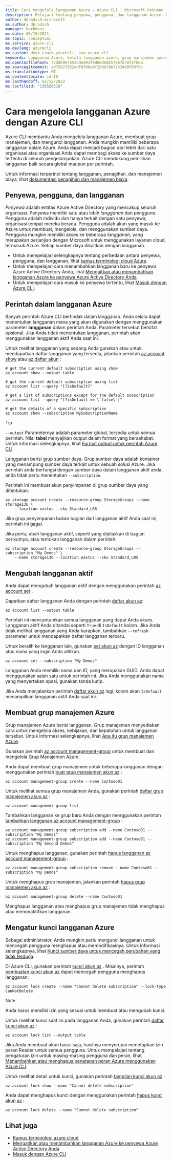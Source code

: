 ```yaml
---
title: Cara mengelola langganan Azure – Azure CLI | Microsoft Dokumen
description: Pelajari tentang penyewa, pengguna, dan langganan Azure. Gunakan Azure CLI untuk mengelola langganan Anda, membuat grup manajemen, dan mengunci langganan.
author: dbradish-microsoft
ms.author: dbradish
manager: barbkess
ms.date: 08/19/2021
ms.topic: conceptual
ms.service: azure-cli
ms.devlang: azurecli
ms.custom: devx-track-azurecli, seo-azure-cli
keywords: Langganan Azure, kelola langganan azure, grup manajemen azure, langganan kumpulan azure cli, azure cli pilih langganan
ms.openlocfilehash: 73ddb9674535dee93f0d80d68b57e67b70fef66a
ms.sourcegitcommit: ad79327952adf0f8be8f1b9678e72434d9f03f0c
ms.translationtype: MT
ms.contentlocale: id-ID
ms.lasthandoff: 02/12/2022
ms.locfileid: "138520318"
---
```

# <a name="how-to-manage-azure-subscriptions-with-the-azure-cli"></a>Cara mengelola langganan Azure dengan Azure CLI

Azure CLI membantu Anda mengelola langganan Azure, membuat grup manajemen, dan mengunci langganan.  Anda mungkin memiliki beberapa langganan dalam Azure. Anda dapat menjadi bagian dari lebih dari satu organisasi atau organisasi Anda dapat membagi akses ke sumber daya tertentu di seluruh pengelompokan. Azure CLI mendukung pemilihan langganan baik secara global maupun per perintah.

Untuk informasi terperinci tentang langganan, penagihan, dan manajemen biaya, lihat [dokumentasi penagihan dan manajemen biaya](/azure/billing/).

## <a name="tenants-users-and-subscriptions"></a>Penyewa, pengguna, dan langganan

_Penyewa_ adalah entitas Azure Active Directory yang mencakup seluruh organisasi. Penyewa memiliki satu atau lebih _langganan_ dan _pengguna_. Pengguna adalah individu dan hanya terkait dengan satu penyewa, organisasi tempat mereka berada. Pengguna adalah akun yang masuk ke Azure untuk membuat, mengelola, dan menggunakan sumber daya. Pengguna mungkin memiliki akses ke beberapa _langganan_, yang merupakan perjanjian dengan Microsoft untuk menggunakan layanan cloud, termasuk Azure. Setiap sumber daya dikaitkan dengan langganan.

* Untuk mempelajari selengkapnya tentang perbedaan antara penyewa, pengguna, dan langganan, lihat [kamus terminologi cloud Azure](/azure/azure-glossary-cloud-terminology).
* Untuk mempelajari cara menambahkan langganan baru ke penyewa Azure Active Directory Anda, lihat [Mengaitkan atau menambahkan langganan Azure ke penyewa Azure Active Directory Anda](/azure/active-directory/active-directory-how-subscriptions-associated-directory).
* Untuk mempelajari cara masuk ke penyewa tertentu, lihat [Masuk dengan Azure CLI](./authenticate-azure-cli.md).

## <a name="commands-in-an-azure-subscription"></a>Perintah dalam langganan Azure

Banyak perintah Azure CLI bertindak dalam langganan. Anda selalu dapat menentukan langganan mana yang akan digunakan dengan menggunakan parameter **langganan** dalam perintah Anda. Parameter tersebut bersifat opsional. Jika Anda tidak menentukan langganan, perintah akan menggunakan langganan aktif Anda saat ini.

Untuk melihat langganan yang sedang Anda gunakan atau untuk mendapatkan daftar langganan yang tersedia, jalankan perintah [az account show](/cli/azure/account#az-account-show) atau [az daftar akun](/cli/azure/account#az-account-list) :

```azurecli
# get the current default subscription using show
az account show --output table

# get the current default subscription using list
az account list --query "[?isDefault]"

# get a list of subscriptions except for the default subscription
az account list --query "[?isDefault == \`false\`]"

# get the details of a specific subscription
az account show --subscription MySubscriptionName
```

> [!TIP]
> `--output` Parameternya adalah parameter global, tersedia untuk semua perintah. Nilai **tabel** menyajikan output dalam format yang bersahabat. Untuk informasi selengkapnya, lihat [Format output untuk perintah Azure CLI](/cli/azure/format-output-azure-cli).

Langganan berisi grup sumber daya. Grup sumber daya adalah kontainer yang menampung sumber daya terkait untuk sebuah solusi Azure. Jika perintah anda berfungsi dengan sumber daya dalam langganan aktif anda, anda tidak perlu menentukan `--subscription`.

Perintah ini membuat akun penyimpanan di grup sumber daya yang ditentukan:

```azurecli
az storage account create --resource-group StorageGroups --name storage136 \
    --location eastus --sku Standard_LRS
```

Jika grup penyimpanan bukan bagian dari langganan aktif Anda saat ini, perintah ini gagal.

Jika perlu, ubah langganan aktif, seperti yang dijelaskan di bagian berikutnya, atau tentukan langganan dalam perintah:

```azurecli
az storage account create --resource-group StorageGroups --subscription "My Demos" \
    --name storage136 --location eastus --sku Standard_LRS
```

## <a name="change-the-active-subscription"></a>Mengubah langganan aktif

Anda dapat mengubah langganan aktif dengan menggunakan perintah [az account set](/cli/azure/account#az-account-set) .

Dapatkan daftar langganan Anda dengan perintah [daftar akun az](/cli/azure/account#az-account-list):

```azurecli
az account list --output table
```

Perintah ini mencantumkan semua langganan yang dapat Anda akses. Langganan aktif Anda ditandai seperti `True` di `IsDefault` kolom. Jika Anda tidak melihat langganan yang Anda harapkan, tambahkan `--refresh` parameter untuk mendapatkan daftar langganan terbaru.

Untuk beralih ke langganan lain, gunakan [set akun az](/cli/azure/account#az-account-set) dengan ID langganan atau nama yang ingin Anda alihkan.

```azurecli
az account set --subscription "My Demos"
```

Langganan Anda memiliki nama dan ID, yang merupakan GUID. Anda dapat menggunakan salah satu untuk perintah ini. Jika Anda menggunakan nama yang menyertakan spasi, gunakan tanda kutip.

Jika Anda menjalankan perintah [daftar akun az](/cli/azure/account#az_account_list) lagi, kolom akan `IsDefault` menampilkan langganan aktif Anda saat ini.

## <a name="create-azure-management-groups"></a>Membuat grup manajemen Azure

Grup manajemen Azure berisi langganan. Grup manajemen menyediakan cara untuk mengelola akses, kebijakan, dan kepatuhan untuk langganan tersebut. Untuk informasi selengkapnya, lihat [Apa itu grup manajemen Azure](/azure/governance/management-groups/overview).

Gunakan perintah [az account management-group](/cli/azure/account/management-group) untuk membuat dan mengelola Grup Manajemen Azure.

Anda dapat membuat grup manajemen untuk beberapa langganan dengan menggunakan perintah [buat grup manajemen akun az](/cli/azure/account/management-group#az-account-management-group-create) :

```azurecli
az account management-group create --name Contoso01
```

Untuk melihat semua grup manajemen Anda, gunakan perintah [daftar grup manajemen akun az](/cli/azure/account/management-group#az-account-management-group-list) :

```azurecli
az account management-group list
```

Tambahkan langganan ke grup baru Anda dengan menggunakan perintah [tambahkan langganan az account management-group](/cli/azure/account/management-group/subscription#az-account-management-group-subscription-add) :

```azurecli
az account management-group subscription add --name Contoso01 --subscription "My Demos"
az account management-group subscription add --name Contoso01 --subscription "My Second Demos"
```

Untuk menghapus langganan, gunakan perintah [hapus langganan az account management-group](/cli/azure/account/management-group/subscription#az-account-management-group-subscription-remove) :

```azurecli
az account management-group subscription remove --name Contoso01 --subscription "My Demos"
```

Untuk menghapus grup manajemen, jalankan perintah [hapus grup manajemen akun az](/cli/azure/account/management-group#az-account-management-group-delete) :

```azurecli
az account management-group delete --name Contoso01
```

Menghapus langganan atau menghapus grup manajemen tidak menghapus atau menonaktifkan langganan.

## <a name="set-an-azure-subscription-lock"></a>Mengatur kunci langganan Azure

Sebagai administrator, Anda mungkin perlu mengunci langganan untuk mencegah pengguna menghapus atau memodifikasinya. Untuk informasi selengkapnya, lihat [Kunci sumber daya untuk mencegah perubahan yang tidak terduga](/azure/azure-resource-manager/management/lock-resources).

Di Azure CLI, gunakan perintah [kunci akun az](/cli/azure/account/lock) . Misalnya, perintah [pembuatan kunci akun az](/cli/azure/account/lock#az-account-lock-create) dapat mencegah pengguna menghapus langganan:

```azurecli
az account lock create --name "Cannot delete subscription" --lock-type CanNotDelete
```

> [!NOTE]
> Anda harus memiliki izin yang sesuai untuk membuat atau mengubah kunci.

Untuk melihat kunci saat ini pada langganan Anda, gunakan perintah [daftar kunci akun az](/cli/azure/account/lock#az-account-lock-list) :

```azurecli
az account lock list --output table
```

Jika Anda membuat akun baca-saja, hasilnya menyerupai menetapkan izin peran Reader untuk semua pengguna. Untuk mempelajari tentang pengaturan izin untuk masing-masing pengguna dan peran, lihat [Menambahkan atau menghapus penetapan peran Azure menggunakan Azure CLI](/azure/role-based-access-control/role-assignments-cli).

Untuk melihat detail untuk kunci, gunakan perintah [tampilan kunci akun az](/cli/azure/account/lock#az-account-lock-show) :

```azurecli
az account lock show --name "Cannot delete subscription"
```

Anda dapat menghapus kunci dengan menggunakan perintah [hapus kunci akun az](/cli/azure/account/lock#az-account-lock-delete) :

```azurecli
az account lock delete --name "Cannot delete subscription"
```

## <a name="see-also"></a>Lihat juga

* [Kamus terminologi azure cloud](/azure/azure-glossary-cloud-terminology)
* [Mengaitkan atau menambahkan langganan Azure ke penyewa Azure Active Directory Anda](/azure/active-directory/active-directory-how-subscriptions-associated-directory)
* [Masuk dengan Azure CLI](./authenticate-azure-cli.md)
